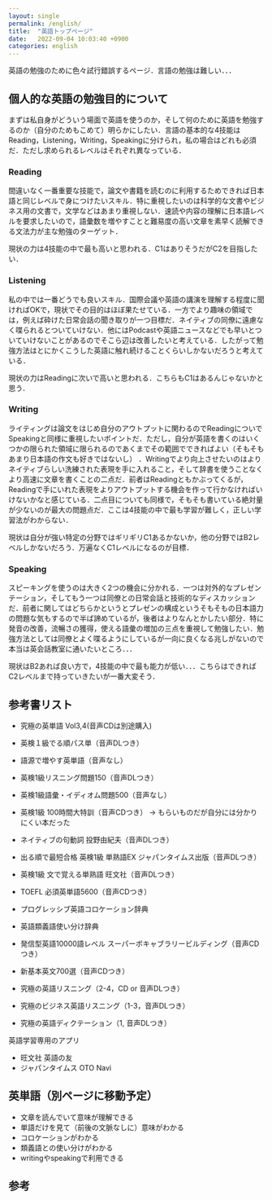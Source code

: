 ```yaml
---
layout: single
permalink: /english/
title:  "英語トップページ"
date:   2022-09-04 10:03:40 +0900
categories: english
---
```


英語の勉強のために色々試行錯誤するページ．言語の勉強は難しい．．．

## 個人的な英語の勉強目的について

まずは私自身がどういう場面で英語を使うのか，そして何のために英語を勉強するのか（自分のためもこめて）明らかにしたい．言語の基本的な4技能はReading，Listening，Writing，Speakingに分けられ，私の場合はどれも必須だ．ただし求められるレベルはそれぞれ異なっている．

### Reading

間違いなく一番重要な技能で，論文や書籍を読むのに利用するためできれば日本語と同じレベルで身につけたいスキル．特に重視したいのは科学的な文書やビジネス用の文書で，文学などはあまり重視しない．速読や内容の理解に日本語レベルを要求したいので，語彙数を増やすことと難易度の高い文章を素早く読解できる文法力が主な勉強のターゲット．

現状の力は4技能の中で最も高いと思われる．C1はありそうだがC2を目指したい．

### Listening

私の中では一番どうでも良いスキル．国際会議や英語の講演を理解する程度に聞ければOKで，現状でその目的はほぼ果たせている．一方でより趣味の領域では，例えば砕けた日常会話の聞き取りが一つ目標だ．ネイティブの同僚に遠慮なく喋られるとついていけない．他にはPodcastや英語ニュースなどでも早いとついていけないことがあるのでそこら辺は改善したいと考えている．したがって勉強方法はとにかくこうした英語に触れ続けることくらいしかないだろうと考えている．

現状の力はReadingに次いで高いと思われる．こちらもC1はあるんじゃないかと思う．

### Writing

ライティングは論文をはじめ自分のアウトプットに関わるのでReadingについでSpeakingと同様に重視したいポイントだ．ただし，自分が英語を書くのはいくつかの限られた領域に限られるのであくまでその範囲でできればよい（そもそもあまり日本語の作文も好きではないし） ．Writingでより向上させたいのはよりネイティブらしい洗練された表現を手に入れること，そして辞書を使うことなくより高速に文章を書くことの二点だ．前者はReadingともかぶってくるが，Readingで手にいれた表現をよりアウトプットする機会を作って行かなければいけないかなと感じている．二点目についても同様で，そもそも書いている絶対量が少ないのが最大の問題点だ．ここは4技能の中で最も学習が難しく，正しい学習法がわからない．

現状は自分が強い特定の分野ではギリギリC1あるかないか，他の分野ではB2レベルしかないだろう．万遍なくC1レベルになるのが目標．

### Speaking

スピーキングを使うのは大きく2つの機会に分かれる．一つは対外的なプレゼンテーション，そしてもう一つは同僚との日常会話と技術的なディスカッションだ．前者に関してはどちらかというとプレゼンの構成というそもそもの日本語力の問題な気もするので半ば諦めているが，後者はよりなんとかしたい部分．特に発音の改善，流暢さの獲得，使える語彙の増加の三点を重視して勉強したい．勉強方法としては同僚とよく喋るようにしているが一向に良くなる兆しがないので本当は英会話教室に通いたいところ．．．

現状はB2あれば良い方で，4技能の中で最も能力が低い．．．こちらはできればC2レベルまで持っていきたいが一番大変そう．


## 参考書リスト

- 究極の英単語 Vol3,4(音声CDは別途購入)
- 英検１級でる順パス単（音声DLつき）
- 語源で増やす英単語（音声なし）
- 英検1級リスニング問題150（音声DLつき）
- 英検1級語彙・イディオム問題500（音声なし）
- 英検1級 100時間大特訓（音声CDつき） → もらいものだが自分には分かりにくい本だった
- ネイティブの句動詞 投野由紀夫（音声DLつき） 
- 出る順で最短合格 英検1級 単熟語EX ジャパンタイムス出版（音声DLつき）
- 英検1級 文で覚える単熟語 旺文社（音声DLつき） 
- TOEFL 必須英単語5600（音声CDつき） 
- プログレッシブ英語コロケーション辞典
- 英語類義語使い分け辞典
- 発信型英語10000語レベル スーパーボキャブラリービルディング（音声CDつき）
- 新基本英文700選（音声CDつき）


- 究極の英語リスニング（2-4，CD or 音声DLつき）
- 究極のビジネス英語リスニング（1-3，音声DLつき）
- 究極の英語ディクテーション（1, 音声DLつき）

英語学習専用のアプリ
- 旺文社 英語の友
- ジャパンタイムス OTO Navi

## 英単語（別ページに移動予定）

- 文章を読んでいて意味が理解できる
- 単語だけを見て（前後の文脈なしに）意味がわかる
- コロケーションがわかる
- 類義語との使い分けがわかる
- writingやspeakingで利用できる

## 参考

<!--
オクスフォードカンマ
https://reinaeitan.hatenablog.com/entry/2017/08/16/203000
-->

<!--
APスタイルブック
https://ja.wikipedia.org/wiki/AP%E3%82%B9%E3%82%BF%E3%82%A4%E3%83%AB%E3%83%96%E3%83%83%E3%82%AF
-->
